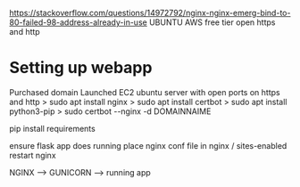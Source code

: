 https://stackoverflow.com/questions/14972792/nginx-nginx-emerg-bind-to-80-failed-98-address-already-in-use
UBUNTU AWS free tier
open https and http

# Setting up webapp
Purchased domain
Launched EC2 ubuntu server with open ports on https and http
    > sudo apt install nginx
    > sudo apt install certbot
    > sudo apt install python3-pip
    > sudo certbot --nginx -d DOMAINNAIME

pip install requirements

ensure flask app does running
place nginx conf file in nginx / sites-enabled
restart nginx

NGINX --> GUNICORN --> running app

